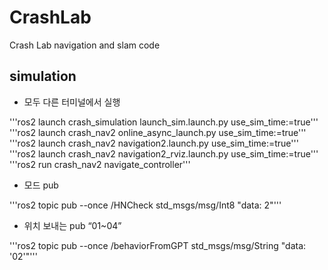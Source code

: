 # CrashLab
Crash Lab navigation and slam code

## simulation
* 모두 다른 터미널에서 실행
  
'''ros2 launch crash_simulation launch_sim.launch.py use_sim_time:=true'''
'''ros2 launch crash_nav2 online_async_launch.py use_sim_time:=true'''
'''ros2 launch crash_nav2 navigation2.launch.py use_sim_time:=true'''
'''ros2 launch crash_nav2 navigation2_rviz.launch.py use_sim_time:=true'''
'''ros2 run crash_nav2 navigate_controller'''
  
* 모드 pub
  
'''ros2 topic pub --once /HNCheck std_msgs/msg/Int8 "data: 2"'''
  
* 위치 보내는 pub “01~04”
  
'''ros2 topic pub --once /behaviorFromGPT std_msgs/msg/String "data: '02'"'''

